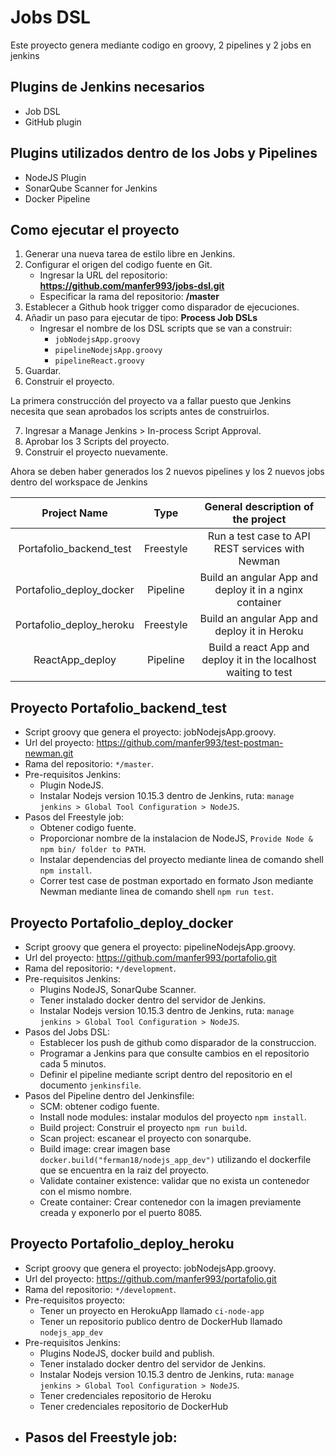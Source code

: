 # Jobs DSL

Este proyecto genera mediante codigo en groovy, 2 pipelines y 2 jobs en jenkins

## Plugins de Jenkins necesarios

- Job DSL
- GitHub plugin

## Plugins utilizados dentro de los Jobs y Pipelines

- NodeJS Plugin
- SonarQube Scanner for Jenkins
- Docker Pipeline


## Como ejecutar el proyecto

1. Generar una nueva tarea de estilo libre en Jenkins.
2. Configurar el origen del  codigo fuente en Git.
    - Ingresar la URL del repositorio: **https://github.com/manfer993/jobs-dsl.git**
    - Especificar la rama del repositorio: **/master**
3. Establecer a Github hook trigger como disparador de ejecuciones.
4. Añadir un paso para ejecutar de tipo: **Process Job DSLs**  
    - Ingresar el nombre de los DSL scripts que se van a construir:
        - `jobNodejsApp.groovy`
        - `pipelineNodejsApp.groovy`
        - `pipelineReact.groovy`
5. Guardar.
6. Construir el proyecto.</br>

La primera construcción del proyecto va a fallar puesto que Jenkins necesita que sean aprobados los scripts antes de construirlos. </br>

7. Ingresar a Manage Jenkins > In-process Script Approval.
8. Aprobar los 3 Scripts del proyecto.
9. Construir el proyecto nuevamente.</br>

Ahora se deben haber generados los 2 nuevos pipelines y los 2 nuevos jobs dentro del workspace de Jenkins</br>

|       Project Name       |    Type   |              General description of the project                  |
|:------------------------:|:---------:|:----------------------------------------------------------------:|
| Portafolio_backend_test  | Freestyle | Run a test case to API REST services with Newman                 |
| Portafolio_deploy_docker | Pipeline  | Build an angular App and deploy it in a nginx container          |
| Portafolio_deploy_heroku | Freestyle | Build an angular App and deploy it in Heroku                     |
| ReactApp_deploy          | Pipeline  | Build a react App and deploy it in the localhost waiting to test |


## Proyecto Portafolio_backend_test

- Script groovy que genera el proyecto: jobNodejsApp.groovy.
- Url del proyecto: https://github.com/manfer993/test-postman-newman.git
- Rama del repositorio: `*/master`.
- Pre-requisitos Jenkins:
    - Plugin NodeJS.
    - Instalar Nodejs version 10.15.3 dentro de Jenkins, ruta: `manage jenkins > Global Tool Configuration > NodeJS`.
- Pasos del Freestyle job:
    - Obtener codigo fuente.
    - Proporcionar nombre de la instalacion de NodeJS, `Provide Node & npm bin/ folder to PATH`.
    - Instalar dependencias del proyecto mediante linea de comando shell `npm install`.
    - Correr test case de postman exportado en formato Json mediante Newman mediante linea de comando shell `npm run test`.

## Proyecto Portafolio_deploy_docker

- Script groovy que genera el proyecto: pipelineNodejsApp.groovy.
- Url del proyecto: https://github.com/manfer993/portafolio.git
- Rama del repositorio: `*/development`.
- Pre-requisitos Jenkins:
    - Plugins NodeJS, SonarQube Scanner.
    - Tener instalado docker dentro del servidor de Jenkins.
    - Instalar Nodejs version 10.15.3 dentro de Jenkins, ruta: `manage jenkins > Global Tool Configuration > NodeJS`.
- Pasos del Jobs DSL:
    - Establecer los push de github como disparador de la construccion.
    - Programar a Jenkins para que consulte cambios en el repositorio cada 5 minutos.
    - Definir el pipeline mediante script dentro del repositorio en el documento `jenkinsfile`.
- Pasos del Pipeline dentro del Jenkinsfile:
    - SCM: obtener codigo fuente.
    - Install node modules: instalar modulos del proyecto `npm install`.
    - Build project: Construir el proyecto `npm run build`.
    - Scan project: escanear el proyecto con sonarqube.
    - Build image: crear imagen base `docker.build("ferman18/nodejs_app_dev")` utilizando el dockerfile que se encuentra en la raiz del proyecto.
    - Validate container existence: validar que no exista un contenedor con el mismo nombre.
    - Create container: Crear contenedor con la imagen previamente creada y exponerlo por el puerto 8085.

## Proyecto Portafolio_deploy_heroku

- Script groovy que genera el proyecto: jobNodejsApp.groovy.
- Url del proyecto: https://github.com/manfer993/portafolio.git
- Rama del repositorio: `*/development`.
- Pre-requisitos proyecto:
    - Tener un proyecto en HerokuApp llamado `ci-node-app`
    - Tener un repositorio publico dentro de DockerHub llamado `nodejs_app_dev` 
- Pre-requisitos Jenkins:
    - Plugins NodeJS, docker build and publish.
    - Tener instalado docker dentro del servidor de Jenkins.
    - Instalar Nodejs version 10.15.3 dentro de Jenkins, ruta: `manage jenkins > Global Tool Configuration > NodeJS`.
    - Tener credenciales repositorio de Heroku
    - Tener credenciales repositorio de DockerHub
- Pasos del Freestyle job:
    - 